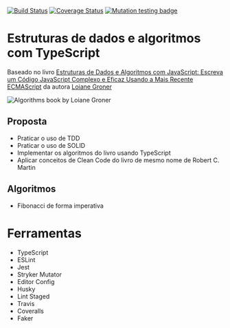 [![Build Status](https://www.travis-ci.com/vinicius91carvalho/loiane-groner-estrutura-de-dados-e-algoritmos.svg?branch=master)](https://www.travis-ci.com/vinicius91carvalho/loiane-groner-estrutura-de-dados-e-algoritmos)
[![Coverage Status](https://coveralls.io/repos/github/vinicius91carvalho/loiane-groner-estrutura-de-dados-e-algoritmos/badge.svg?branch=master)](https://coveralls.io/github/vinicius91carvalho/loiane-groner-estrutura-de-dados-e-algoritmos?branch=master)
[![Mutation testing badge](https://img.shields.io/endpoint?style=flat&url=https%3A%2F%2Fbadge-api.stryker-mutator.io%2Fgithub.com%2Fvinicius91carvalho%2Floiane-groner-estrutura-de-dados-e-algoritmos%2Fmaster)](https://dashboard.stryker-mutator.io/reports/github.com/vinicius91carvalho/loiane-groner-estrutura-de-dados-e-algoritmos/master)
# Estruturas de dados e algoritmos com TypeScript

Baseado no livro [Estruturas de Dados e Algoritmos com JavaScript: Escreva um Código JavaScript Complexo e Eficaz Usando a Mais Recente ECMAScript](https://www.amazon.com.br/Estruturas-Dados-Algoritmos-Com-Javascript/dp/8575226932) da autora [Loiane Groner](https://loiane.com)

![Algorithms book by Loiane Groner](https://images-na.ssl-images-amazon.com/images/I/41QGA9y1LZL._SX357_BO1,204,203,200_.jpg)

## Proposta

* Praticar o uso de TDD
* Praticar o uso de SOLID
* Implementar os algoritmos do livro usando TypeScript
* Aplicar conceitos de Clean Code do livro de mesmo nome de Robert C. Martin

## Algoritmos

* Fibonacci de forma imperativa

# Ferramentas

* TypeScript
* ESLint
* Jest
* Stryker Mutator
* Editor Config
* Husky
* Lint Staged
* Travis
* Coveralls
* Faker